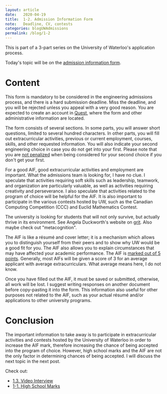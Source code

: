 ```yaml
---
layout: article
date:   2020-04-19
title:  1-2. Admission Information Form
note:   Deadline, CV, contests
categories: blogUWAdmissions
permalink: /blog/1-2
---
```

This is part of a 3-part series on the University of Waterloo's application process.

Today's topic will be on the [admission information form](https://uwaterloo.ca/future-students/admissions/admission-information-form).

# Content

This form is mandatory to be considered in the engineering admissions process, and there is a hard submission deadline. Miss the deadline, and you will be rejected unless you appeal with a very good reason. You are expected to create an account in [Quest](https://uwaterloo.ca/quest/), where the form and other administrative information are located.

The form consists of several sections. In some parts, you will answer short questions, limited to several hundred characters. In other parts, you will fill out extracurricular activities, previous or current employment, courses, skills, and other requested information. You will also indicate your second engineering choice in case you do not get into your first. Please note that you are [not penalized](https://profbillanderson.com/2013/01/02/computer-engineering-or-software-engineering/#comment-227) when being considered for your second choice if you don't get your first.

For a good AIF, good extracurricular activities and employment are important. What the admissions team is looking for, I have no clue. I speculate that activities requiring soft skills such as leadership, teamwork, and organization are particularly valuable, as well as activities requiring creativity and perseverance. I also speculate that activities related to the program of choice will be helpful for the AIF. It is also important to participate in the various contests hosted by UW, such as the Canadian Computing Competition (CCC) and Euclid Mathematics Contest.

The university is looking for students that will not only survive, but actually thrive in its environment. See Angela Duckworth's website on [grit](http://angeladuckworth.com/grit-scale/). Also maybe check out "metacognition".

The AIF is like a r&eacute;sum&eacute; and cover letter; it is a mechanism which allows you to distinguish yourself from their peers and to show why UW would be a good fit for you. The AIF also allows you to explain circumstances that may have affected your academic performance. The AIF is [marked out of 5 points](https://profbillanderson.com/2014/01/04/scoring-your-aif/). Generally, most AIFs will be given a score of 3 for an average applicant with average extracurriculars. What average means here, I do not know.

Once you have filled out the AIF, it must be saved or submitted, otherwise, all work will be lost. I suggest writing responses on another document before copy-pasting it into the form. This information also useful for other purposes not related to the AIF, such as your actual r&eacute;sum&eacute; and/or applications to other university programs.

# Conclusion

The important information to take away is to participate in extracurricular activities and contests hosted by the University of Waterloo in order to increase the AIF mark, therefore increasing the chance of being accepted into the program of choice. However, high school marks and the AIF are not the only factor in determining chances of being accepted. I will discuss the next topic in the next post.

Check out:

* [1.3. Video Interview](/blog/1-3)
* [1-1. High School Marks](/blog/1-1)
